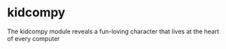 kidcompy
========

The kidcompy module reveals a fun-loving character that lives at the heart of every computer
